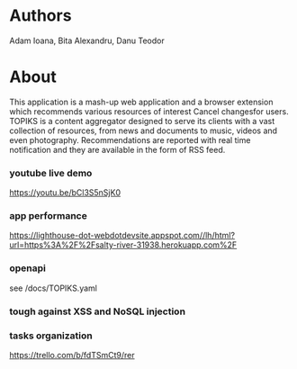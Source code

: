 # Authors
Adam Ioana, Bita Alexandru, Danu Teodor

# About
This application is a mash-up web application and a browser extension which recommends various resources of interest Cancel changesfor users. TOPIKS is a content aggregator designed to serve its clients with a vast collection of resources, from news and documents to music, videos and even photography. Recommendations are reported with real time notification and they are available in the form of RSS feed.

### youtube live demo
https://youtu.be/bCl3S5nSjK0

### app performance
https://lighthouse-dot-webdotdevsite.appspot.com//lh/html?url=https%3A%2F%2Fsalty-river-31938.herokuapp.com%2F

### openapi
see /docs/TOPIKS.yaml

### tough against XSS and NoSQL injection

### tasks organization
https://trello.com/b/fdTSmCt9/rer
